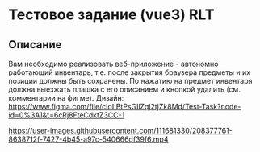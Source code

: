 # Тестовое задание (vue3) RLT

## Описание
Вам необходимо реализовать веб-приложение - автономно работающий инвентарь, т.е. после закрытия браузера предметы и их позиции должны быть сохранены. По нажатию на предмет инвентаря должна выезжать плашка с его описанием и кнопкой удалить (см. комментарии на фигме).
Дизайн: https://www.figma.com/file/cIoLBtPsGIlZql2tjZk8Md/Test-Task?node-id=0%3A1&t=6cRj8FteCdktZ3CC-1


https://user-images.githubusercontent.com/111681330/208377761-8638712f-7427-4b45-a97c-540666df39f6.mp4

